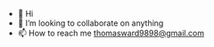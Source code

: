 - 👋 Hi
- 💞️ I’m looking to collaborate on anything 
- 📫 How to reach me thomasward9898@gmail.com
<!---
meztec/meztec is a ✨ special ✨ repository because its `README.md` (this file) appears on your GitHub profile.
You can click the Preview link to take a look at your changes.
--->
